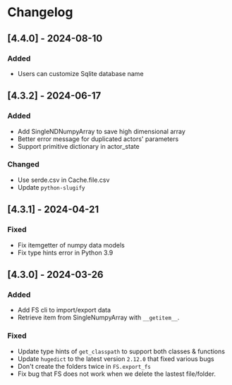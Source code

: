 # Changelog

## [4.4.0] - 2024-08-10

### Added

- Users can customize Sqlite database name

## [4.3.2] - 2024-06-17

### Added

- Add SingleNDNumpyArray to save high dimensional array
- Better error message for duplicated actors' parameters
- Support primitive dictionary in actor_state

### Changed

- Use serde.csv in Cache.file.csv
- Update `python-slugify`

## [4.3.1] - 2024-04-21

### Fixed

- Fix itemgetter of numpy data models
- Fix type hints error in Python 3.9

## [4.3.0] - 2024-03-26

### Added

- Add FS cli to import/export data
- Retrieve item from SingleNumpyArray with `__getitem__`.

### Fixed

- Update type hints of `get_classpath` to support both classes & functions
- Update `hugedict` to the latest version `2.12.0` that fixed various bugs
- Don't create the folders twice in `FS.export_fs`
- Fix bug that FS does not work when we delete the lastest file/folder.
